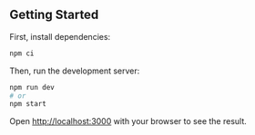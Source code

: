 ## Getting Started

First, install dependencies:

```bash
npm ci
```

Then, run the development server:

```bash
npm run dev
# or
npm start
```

Open [http://localhost:3000](http://localhost:3000) with your browser to see the result.
